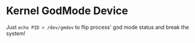 # Kernel GodMode Device
Just `echo PID > /dev/gmdev` to flip process' god mode status and break the system!
